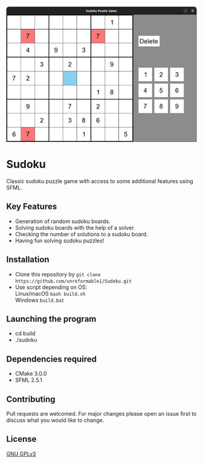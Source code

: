 ![Alt text](/assets/screenshoots/sudoku.png)

# Sudoku
Classic sudoku puzzle game with access to some additional features using SFML.

## Key Features

* Generation of random sudoku boards.
* Solving sudoku boards with the help of a solver.
* Checking the number of solutions to a sudoku board.
* Having fun solving sudoku puzzles!

## Installation

- Clone this repository by ```git clone https://github.com/unreformable1/Sudoku.git```  
- Use script depending on OS:  
Linux/macOS `bash build.sh`  
Windows `build.bat`

## Launching the program

- cd build
- ./sudoku

## Dependencies required

* CMake 3.0.0
* SFML 2.5.1

## Contributing

Pull requests are welcomed. For major changes please open an issue first to discuss what you would like to change.

## License

[GNU GPLv3](https://choosealicense.com/licenses/gpl-3.0/)